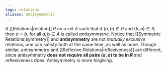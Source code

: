 ```yaml
---
tags: relations
aliases: antisymmetric
---
```

A [[Relations|relation]] $R$ on a set $A$ such that if $(a,b) \in R$ and $(b,a) \in R$, then $a=b$, for all $a,b \in A$ is called *antisymmetric*. Notice that [[Symmetric Relations|symmetry]] and **antisymmetry** are not *mutually exclusive* relations, one can satisfy both at the same time, as well as none.
Though similar, antisymmetry and [[Reflexive Relations|reflexiveness]] are different, since antisymmetry **does not require all pairs $(a,a)$ to be in $R$** and reflexiveness does. Antisymmetry is more forgiving.
 